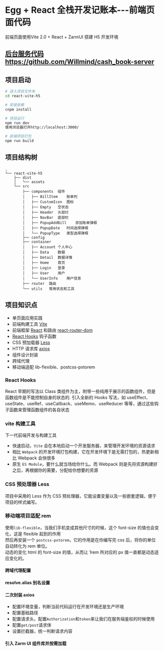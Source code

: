# Egg + React 全栈开发记账本---前端页面代码



前端页面使用Vite 2.0 + React + ZarmUI 搭建 H5 开发环境

## [后台服务代码https://github.com/Willmind/cash_book-server](https://github.com/Willmind/cash_book-server)

## 项目启动

```bash
# 进入项目文件夹
cd react-vite-h5

# 安装依赖
cnpm install

# 项目运行
npm run dev
使用浏览器打开http://localhost:3000/

# 前端项目打包
npm run build
```
## 项目结构树
```
.
└── react-vite-h5
    ├── dist
    │   └── assets
    └── src
        ├── components  组件
        │   ├── BillItem	账单列
        │   ├── CustomIcon	图标
        │   ├── Empty	空状态
        │   ├── Header	头部烂
        │   ├── NavBar	底部栏
        │   ├── PopupAddBill	添加账单弹框
        │   ├── PopupDate	时间选择弹框
        │   └── PopupType	类型选择弹框
        ├── config
        ├── container
        │   ├── Account	个人中心
        │   ├── Data	数据
        │   ├── Detail	数据详情
        │   ├── Home	首页
        │   ├── Login	登录
        │   ├── User	用户
        │   └── UserInfo	用户信息
        ├── router	路由
        └── utils	常用状态和工具
```
## 项目知识点
- 单页面应用实践
- 前端构建工具 [Vite](https://cn.vitejs.dev/)
- 前端框架 [React](https://react.docschina.org/) 和路由 [react-router-dom](https://www.npmjs.com/package/react-router-dom)
- [React Hooks](https://react.docschina.org/docs/hooks-intro.html) 钩子函数
- CSS 预加载器 [Less](https://less.bootcss.com/)
- HTTP 请求库 [axios](http://www.axios-js.com/)
- 组件设计封装
- 跨域代理
- 移动端适配 lib-flexible、postcss-pxtorem

### React Hooks
React 早期的写法以 Class 类组件为主，附带一些纯用于展示的函数组件，但是函数组件是不能控制自身的状态的. 
引入全新的 Hooks 写法，如 useEffect、useState、useRef、useCallback、useMemo、useReducer 等等，通过这些钩子函数来管理函数组件的各自状态

### vite 构建工具
下一代前端开发与构建工具
- 快速启动，`Vite` 会在本地启动一个开发服务器，来管理开发环境的资源请求
- 相比 `Webpack` 的开发环境打包构建，它在开发环境下是无需打包的，热更新相比 Webpack 会快很多
- 原生 `ES Module`，要什么就当场给你什么。而 Webpack 则是先将资源构建好之后，再根据你的需要，分配给你想要的资源

### CSS 预处理器 Less
项目中采用的 Less 作为 CSS 预处理器，它能设置变量以及一些嵌套逻辑，便于项目的样式编写。

### 移动端项目适配 rem
使用`lib-flexible`，当我们手机变成其他尺寸的时候，这个 font-size 的值也会变化，这是 flexible 起到的作用  
然后再安装一个 `postcss-pxtorem`，它的作用是在你编写完 css 后，将你的单位自动转化为 rem 单位。  
动态的变化 html 的 font-size 的值，从而让 1rem 所对应的 px 值一直都是动态适应变化的。

#### 跨域代理配置 

#### resolve.alias 别名设置

#### 二次封装 axios
- 配置环境变量，判断当前代码运行在开发环境还是生产环境
- 配置基础路径
- 配置请求头，配置`Authorization`和`token`来让我们在服务端鉴权的时候使用
- 配置`get/post`请求体
- 设置拦截器，统一判断请求内容

#### 引入 Zarm UI 组件库并按需加载



